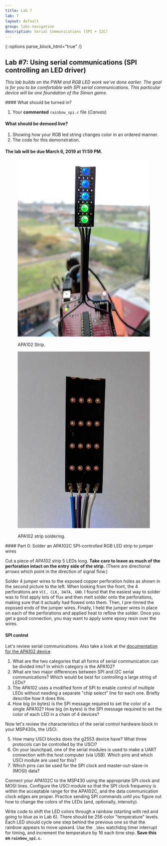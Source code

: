 ```yaml
---
title: Lab 7
lab: 7
layout: default
group: labs-navigation
description: Serial Communications (SPI + I2C)
---
```


{::options parse_block_html="true" /}

## Lab #7: Using serial communications (SPI controlling an LED driver)

_This lab builds on the PWM and RGB LED work we've done earlier. The goal is
for you to be comfortable with SPI serial communications. This particular
device will be one foundation of the Simon game._

<div class="alert alert-danger" role="alert">
#### What should be turned in?

  1. Your **commented** `rainbow_spi.c` file (_Canvas_)

#### What should be demoed live?
  1. Showing how your RGB led string changes color in an ordered manner.
  3. The code for this demonstration.

#### The lab will be due March 6, 2019 at 11:59 PM.

</div>

<div class="row">
<div class="col-md-3 col-sm-6 col-xs-6">
<figure class="figure">
<a href="APA102-Strip-Front.jpg"> <img src="APA102-Strip-Front.jpg"
    class="figure-img img-fluid rounded" alt="APA102 Strip"></a>
<figcaption class="figure-caption"><p>APA102 Strip.</p></figcaption>
</figure>
<figure class="figure">
<a href="APA102-Strip-Back.jpg"> <img src="APA102-Strip-Back.jpg"
    class="figure-img img-fluid rounded" alt="APA102 Strip Back"></a>
<figcaption class="figure-caption"><p>APA102 strip soldering.</p></figcaption>
</figure>

</div>
<div class="col-md-9 col-sm-12 col-xs-12">
#### Part 0: Solder an APA102C SPI-controlled RGB LED strip to jumper wires

Cut a piece of APA102 strip 5 LEDs long. **Take care to leave as much of the
perforation intact on the entry side of the strip.** (There are directional
arrows which point in the direction of signal flow.)

Solder 4 jumper wires to the exposed copper perforation holes as shown in
the second picture to the left. When looking from the front, the 4
perforations are `VCC, CLK, DATA, GND`. I found that the easiest way to solder
was to first apply lots of flux and then melt solder onto the perforations,
making sure that it actually had flowed onto them. Then, I pre-tinned the
exposed ends of the jumper wires. Finally, I held the jumper wires in place on
each of the perforations and applied heat to reflow the solder. Once you get a
good connection, you may want to apply some epoxy resin over the wires.


#### SPI control

Let's review serial communications. Also take a look at the [documentation for the APA102
device](https://www.adafruit.com/product/2343).

<ol class="questions">
<li>What are the two categories that all forms of serial communication can be divided into?
In which category is the APA102?</li>
<li>What are two major differences between SPI and I2C serial communications? Which would be
best for controlling a large string of LEDs?</li>
<li>The APA102 uses a modified form of SPI to enable control of multiple LEDs without needing a
separate "chip select" line for each one. Briefly describe how it does this.</li>
<li>How big (in bytes) is the SPI message required to set the color of a single APA102? How
big (in bytes) is the SPI message required to set the color of each LED in a chain of 4
devices?</li>
</ol>

Now let's review the characteristics of the serial control hardware block
in your MSP430s, the USCI.

<ol class="questions" start="5">
<li>How many USCI blocks does the g2553 device have? What three protocols can be controlled by
the USCI?</li>
<li>On your launchpad, one of the serial modules is used to make a UART connection with the
host computer (via USB). Which pins and which USCI module are used for this? </li>
<li>Which pins can be used for the SPI clock and master-out-slave-in (MOSI)
data?</li>
</ol>

Connect your APA102C to the MSP430 using the appropriate SPI clock and MOSI
lines. Configure the USCI module so that the SPI clock frequency is within the
acceptable range for the APA102C, and the data communication clock edges are
proper. Practice sending SPI commands until you figure out how to change the
colors of the LEDs (and, optionally, intensity).

Write code to shift the LED colors through a rainbow (starting with red and
going to blue as in Lab 6). There should be 256 color "temperature" levels. Each
LED should cycle one step behind the previous one so that the rainbow appears to
move upward. Use the `_16ms` watchdog timer interrupt for timing, and increment
the temperature by 16 each time step. **Save this as `rainbow_spi.c`.**


</div>
</div>
